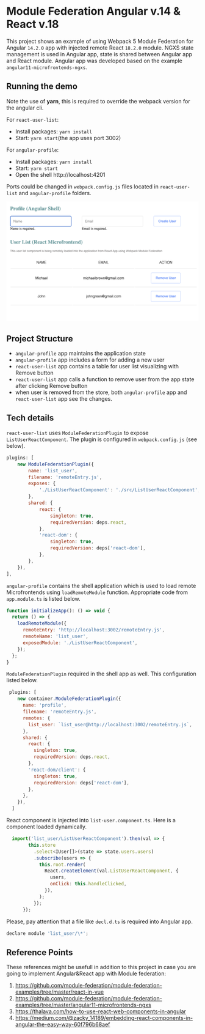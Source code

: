 # Module Federation Angular v.14 & React v.18

This project shows an example of using Webpack 5 Module Federation for Angular `14.2.0` app with injected remote React `18.2.0` module. NGXS state management is used in Angular app, state is shared between Angular app and React module. Angular app was developed based on the example `angular11-microfrontends-ngxs`.

## Running the demo

Note the use of **yarn**, this is required to override the webpack version for the angular cli.

For `react-user-list`:
- Install packages: `yarn install`
- Start: `yarn start`(the app uses port 3002)


For `angular-profile`:

- Install packages: `yarn install`
- Start: `yarn start`
- Open the shell http://localhost:4201

Ports could be changed in `webpack.config.js` files located in `react-user-list` and `angular-profile` folders.

![App Screenshot](shell.png)

## Project Structure

- `angular-profile` app maintains the application state
- `angular-profile` app includes a form for adding a new user
- `react-user-list` app contains a table for user list visualizing with Remove button 
- `react-user-list` app calls a function to remove user from the app state after clicking Remove button
- when user is removed from the store, both `angular-profile` app and `react-user-list` app
see the changes.

## Tech details

`react-user-list` uses `ModuleFederationPlugin` to expose `ListUserReactComponent`. The plugin is configured in `webpack.config.js` (see below).  

```js
plugins: [
    new ModuleFederationPlugin({
        name: 'list_user',
        filename: 'remoteEntry.js',
        exposes: {
            './ListUserReactComponent': './src/ListUserReactComponent',
        },
        shared: {
            react: {
                singleton: true,
                requiredVersion: deps.react,
            },
            'react-dom': {
                singleton: true,
                requiredVersion: deps['react-dom'],
            },
        },
    }),
],
```
`angular-profile` contains the shell application which is used to load remote Microfrontends using `loadRemoteModule` function. Appropriate code from `app.module.ts` is listed below.

```js
function initializeApp(): () => void {
  return () => {
    loadRemoteModule({
      remoteEntry: 'http://localhost:3002/remoteEntry.js',
      remoteName: 'list_user',
      exposedModule: './ListUserReactComponent',
    });
  };
}
```

`ModuleFederationPlugin` required in the shell app as well. This configuration listed below.

```js
 plugins: [
    new container.ModuleFederationPlugin({
      name: 'profile',
      filename: 'remoteEntry.js',
      remotes: {
        list_user: `list_user@http://localhost:3002/remoteEntry.js`,
      },
      shared: {
        react: {
          singleton: true,
          requiredVersion: deps.react,
        },
        'react-dom/client': {
          singleton: true,
          requiredVersion: deps['react-dom'],
        },
      },
    }),
  ]
```

React component is injected into `list-user.component.ts`. Here is a component loaded dynamically.

```js
  import('list_user/ListUserReactComponent').then(val => {
        this.store
          .select<IUser[]>(state => state.users.users)
          .subscribe(users => {
            this.root.render(
              React.createElement(val.ListUserReactComponent, {
                users,
                onClick: this.handleClicked,
              }),
            );
          });
      });
```
Please, pay attention that a file like `decl.d.ts` is required into Angular app.

```js
declare module 'list_user/\*';
```

## Reference Points

These references might be usefull in addition to this project in case you are going to implement Angular&React app with Module federation:

1. https://github.com/module-federation/module-federation-examples/tree/master/react-in-vue
2. https://github.com/module-federation/module-federation-examples/tree/master/angular11-microfrontends-ngxs
3. https://thalava.com/how-to-use-react-web-components-in-angular
4. https://medium.com/@zacky_14189/embedding-react-components-in-angular-the-easy-way-60f796b68aef



